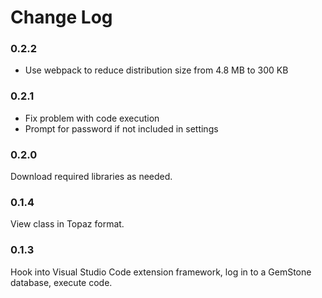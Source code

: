 # Change Log

### 0.2.2
* Use webpack to reduce distribution size from 4.8 MB to 300 KB
### 0.2.1
* Fix problem with code execution
* Prompt for password if not included in settings
### 0.2.0
Download required libraries as needed.
### 0.1.4
View class in Topaz format.
### 0.1.3
Hook into Visual Studio Code extension framework, log in to a GemStone database, execute code.
